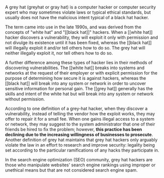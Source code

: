A grey hat (greyhat or gray hat) is a computer hacker or computer security expert who may sometimes violate laws or typical ethical standards, but usually does not have the malicious intent typical of a black hat hacker.

The term came into use in the late 1990s, and was derived from the concepts of "white hat" and "[[black hat]]" hackers. When a [[white hat]] hacker discovers a vulnerability, they will exploit it only with permission and not divulge its existence until it has been fixed, whereas the [[black hat]] will illegally exploit it and/or tell others how to do so. The grey hat will neither illegally exploit it, nor tell others how to do so.

A further difference among these types of hacker lies in their methods of discovering vulnerabilities. The [[white hat]] breaks into systems and networks at the request of their employer or with explicit permission for the purpose of determining how secure it is against hackers, whereas the [[black hat]] will break into any system or network in order to uncover sensitive information for personal gain. The [[grey hat]] generally has the skills and intent of the white hat but will break into any system or network without permission.

According to one definition of a grey-hat hacker, when they discover a vulnerability, instead of telling the vendor how the exploit works, they may offer to repair it for a small fee. When one gains illegal access to a system or network, they may suggest to the system administrator that one of their friends be hired to fix the problem; however, **this practice has been declining due to the increasing willingness of businesses to prosecute**. Another definition of grey hat maintains that grey hat hackers only arguably violate the law in an effort to research and improve security: legality being set according to the particular ramifications of any hacks they participate in.

In the search engine optimization (SEO) community, grey hat hackers are those who manipulate websites' search engine rankings using improper or unethical means but that are not considered search engine spam.
